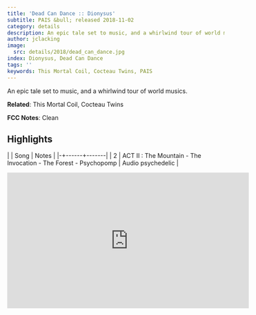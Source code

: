 ```yaml
---
title: 'Dead Can Dance :: Dionysus'
subtitle: PAIS &bull; released 2018-11-02
category: details
description: An epic tale set to music, and a whirlwind tour of world musics.
author: jclacking
image:
  src: details/2018/dead_can_dance.jpg
index: Dionysus, Dead Can Dance
tags: ''
keywords: This Mortal Coil, Cocteau Twins, PAIS
---
```

An epic tale set to music, and a whirlwind tour of world musics.<!--more-->

**Related**: This Mortal Coil, Cocteau Twins

**FCC Notes**: Clean

## Highlights

| | Song | Notes |
|-+------+-------|
| 2 | ACT II : The Mountain - The Invocation - The Forest - Psychopomp | Audio psychedelic |

<div class="tlo-detail-video"><iframe width="560" height="315" src="https://www.youtube.com/embed/7em5haBGxz4" frameborder="0" allow="autoplay; encrypted-media" allowfullscreen></iframe></div>

